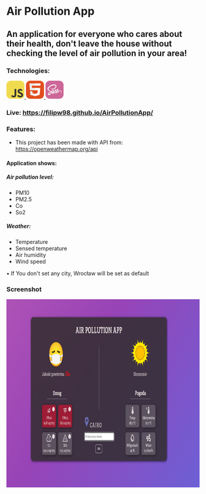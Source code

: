 # Air Pollution App


## An application for everyone who cares about their health, don't leave the house without checking the level of air pollution in your area!






### Technologies: 

 
 <a href="https://developer.mozilla.org/en-US/docs/Web/JavaScript" target="_blank" rel="noreferrer"> <img src="https://github.com/tandpfun/skill-icons/blob/main/icons/JavaScript.svg" alt="Javascript icon" width="47" height="47"/> </a><a href="https://www.w3schools.com/html/" target="_blank" rel="noreferrer"> <img src="https://github.com/tandpfun/skill-icons/blob/main/icons/HTML.svg" alt="HTML icon" width="47" height="47"/> </a> <a href="https://sass-lang.com/" target="_blank" rel="noreferrer"> <img src="https://github.com/tandpfun/skill-icons/blob/main/icons/Sass.svg" alt="Sass icon" width="47" height="47"/> </a> 
 
 ### Live: https://filipw98.github.io/AirPollutionApp/

 ### Features:
 - This project has been made with API from: https://openweathermap.org/api
 #### Application shows:
  ##### Air pollution level:
- PM10
- PM2.5
- Co
- So2

##### Weather:
- Temperature
- Sensed temperature
- Air humidity
- Wind speed

• If You don't set any city, Wrocław will be set as default

### Screenshot 
 <img src="https://github.com/FilipW98/AirPollutionApp/blob/master/assets/screenshots/appViewDesktop.png" alt="html5" width="820" height="490"/>

